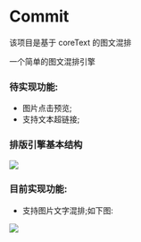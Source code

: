 # Commit

该项目是基于 coreText 的图文混排

一个简单的图文混排引擎



### 待实现功能:

* 图片点击预览;
* 支持文本超链接;


### 排版引擎基本结构

![](http://o9zpq25pv.bkt.clouddn.com/blog/coreText/coreTextDemoStructre.png?imageMogr2/quality/50)

### 目前实现功能:

* 支持图片文字混排;如下图:

![](http://o9zpq25pv.bkt.clouddn.com/Snip20170814_89.png?imageMogr2/quality/50)

